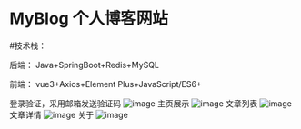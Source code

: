 # MyBlog 个人博客网站
#技术栈：
  
  后端： Java+SpringBoot+Redis+MySQL
  
  前端： vue3+Axios+Element Plus+JavaScript/ES6+ 


登录验证，采用邮箱发送验证码
![image](https://github.com/user-attachments/assets/196a6f9b-ea8b-45f5-af76-c2324b67e402)
主页展示
![image](https://github.com/user-attachments/assets/461dbc1e-6c3a-479b-bcf2-3a0d1e1285a2)
文章列表
![image](https://github.com/user-attachments/assets/a463d8d2-adfe-40dc-881e-ebaadb05dffb)
文章详情
![image](https://github.com/user-attachments/assets/14f8ed35-40a2-424f-8f56-128a56d50811)
关于
![image](https://github.com/user-attachments/assets/8e8402ca-a536-4070-826e-2ad4c67c14f9)
